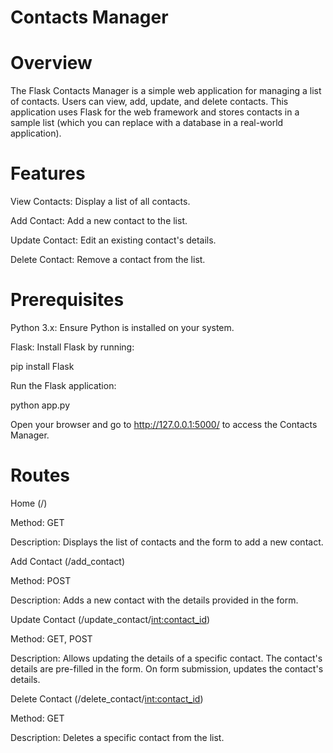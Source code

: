  # Contacts Manager
# Overview
The Flask Contacts Manager is a simple web application for managing a list of contacts. Users can view, add, update, and delete contacts. This application uses Flask for the web framework and stores contacts in a sample list (which you can replace with a database in a real-world application).

# Features
View Contacts: Display a list of all contacts.

Add Contact: Add a new contact to the list.

Update Contact: Edit an existing contact's details.

Delete Contact: Remove a contact from the list.

# Prerequisites
Python 3.x: Ensure Python is installed on your system.

Flask: Install Flask by running:

pip install Flask

Run the Flask application:

python app.py

Open your browser and go to http://127.0.0.1:5000/ to access the Contacts Manager.

# Routes
Home (/)

Method: GET

Description: Displays the list of contacts and the form to add a new contact.

Add Contact (/add_contact)

Method: POST

Description: Adds a new contact with the details provided in the form.

Update Contact (/update_contact/<int:contact_id>)

Method: GET, POST

Description: Allows updating the details of a specific contact. The contact's details are pre-filled in the form. On form submission, updates the contact's details.

Delete Contact (/delete_contact/<int:contact_id>)

Method: GET

Description: Deletes a specific contact from the list.
